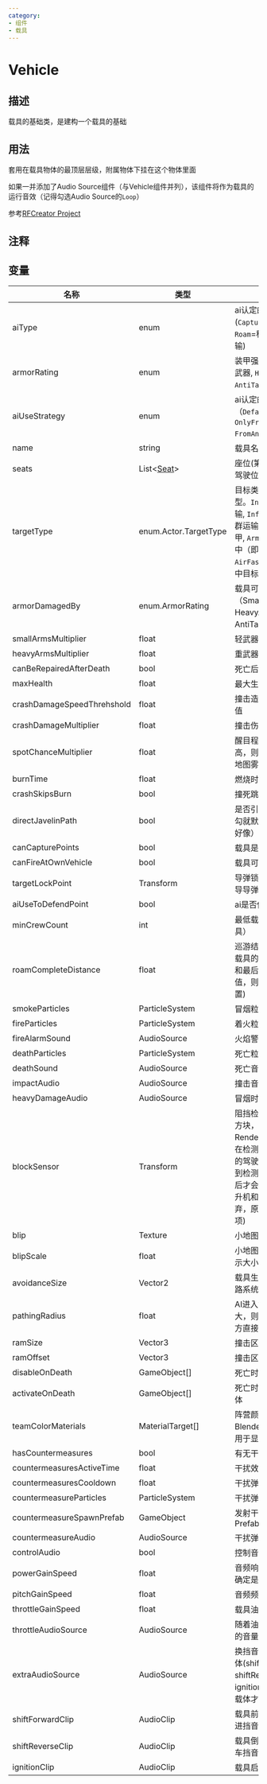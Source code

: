 ```yaml
---
category: 
- 组件
- 载具
---
```

# Vehicle

## 描述

载具的基础类，是建构一个载具的基础

## 用法

套用在载具物体的最顶层层级，附属物体下挂在这个物体里面

如果一并添加了Audio Source组件（与Vehicle组件并列），该组件将作为载具的运行音效（记得勾选Audio Source的`Loop`）

参考[RFCreator Project](/cn/Tutorials/README.md)

## 注释

## 变量
| 名称 | 类型 | 描述 |
| ----------- | ----------- | ----------- |
| aiType | enum | ai认定的载具用途类型(`Capture`=占领据点, `Roam`=移动, `Transport`=运输) |
| armorRating | enum | 装甲强度（`SmallArms`=轻武器, `HeavyArms`=重武器, `AntiTank`=穿甲）|
| aiUseStrategy |enum |  ai认定的载具使用方案（`Default`, `OnlyFromFrontlineSpawn`, `FromAnySpawn`）|
| name | string | 载具名称 | 
| seats | List<[Seat](./Seat.md)> | 座位(第一个座位将设置为驾驶位) |
| targetType | enum.Actor.TargetType | 目标类型（载具自身的类型。`Infantry`=单步兵运输, `InfantryGroup`=步兵群运输, `Unarmored`=非装甲, `Armored`=装甲, `Air`=空中（即直升机）, `AirFastMover`=高速的空中目标（即飞机））|
| armorDamagedBy | enum.ArmorRating | 载具可被哪种武器攻击（SmallArms=轻武器, HeavyArms=重武器, AntiTank=穿甲） | 
| smallArmsMultiplier | float | 轻武器伤害倍率 | 
| heavyArmsMultiplier | float | 重武器伤害倍率 |
| canBeRepairedAfterDeath | bool | 死亡后可修复 |
| maxHealth | float |  最大生命值 |
| crashDamageSpeedThrehshold | float |   撞击造成伤害的速度的阈值 |
| crashDamageMultiplier | float |   撞击伤害 |
| spotChanceMultiplier | float |   醒目程度倍率 (该值越高，则敌军AI越容易透过地图雾气发现你) |
| burnTime | float |  燃烧时间 |
| crashSkipsBurn | bool |  撞死跳过燃烧 |
| directJavelinPath | bool |  是否引导导弹锁定（不打勾就默认是在坐标原点吧好像） |
| canCapturePoints | bool |  载具是否可用来占领点位 |
| canFireAtOwnVehicle | bool |   载具可以伤害自身 |
| targetLockPoint | Transform |   导弹锁定点（须先开启引导导弹锁定） |
| aiUseToDefendPoint | bool |  ai是否使用载具防御据点 |
| minCrewCount | int |   最低载员（适用于运输载具） |
| roamCompleteDistance | float |  巡游结束距离(如果驾驶该载具的小队队长当前位置和最后前往的位置小于该值，则会巡游至新目标位置)  |
| smokeParticles | ParticleSystem |  冒烟粒子 |
| fireParticles | ParticleSystem |  着火粒子 |
| fireAlarmSound | AudioSource |  火焰警报 |
| deathParticles | ParticleSystem |   死亡粒子 |
| deathSound | AudioSource |   死亡音效 |
| impactAudio | AudioSource |   撞击音效 |
| heavyDamageAudio | AudioSource |  冒烟时的音效 |
| blockSensor | Transform |  阻挡检测物体(一个简单的方块，并关闭其Mesh Render即可。如果有友军在检测器的范围内，车辆的驾驶员会尝试刹车，直到检测器内没有任何友军后才会继续行驶，但对直升机和飞机无效。疑似废弃，原版载具没有配置此项)  |
| blip | Texture |   小地图上的载具图标 |
| blipScale | float |   小地图上的载具图标的显示大小倍率 |
| avoidanceSize | Vector2 | 载具生成避让大小(AI在巡路系统中认为的体积大小) |
| pathingRadius | float | AI进入载具的范围(该值越大，则AI就能从更远的地方直接进入该载具)  |
| ramSize | Vector3 |   撞击区域大小调整 |
| ramOffset | Vector3 |  撞击区域位置调整 |
| disableOnDeath | GameObject[] | 死亡时隐藏的物体 |
| activateOnDeath | GameObject[] | 死亡时显示（启用）的物体 |
| teamColorMaterials | MaterialTarget[] |  阵营颜色材质（需事先在Blender分配一个材质槽用于显示材质颜色） |
| hasCountermeasures | bool | 有无干扰弹 |
| countermeasuresActiveTime | float |   干扰效果持续时间 |
| countermeasuresCooldown | float |   干扰弹冷却时间 |
| countermeasureParticles | ParticleSystem |  干扰弹发射时的粒子 |
| countermeasureSpawnPrefab | GameObject |  发射干扰弹时同时生成的Prefab |
| countermeasureAudio | AudioSource |   干扰弹音效 |
| controlAudio | bool |  控制音频（引擎音效） |
| powerGainSpeed | float |  音频响度提升速度（不太确定是不是） |
| pitchGainSpeed | float |  音频频率提升速度 |
| throttleGainSpeed | float |  载具油门提升速度 |
| throttleAudioSource | AudioSource |  随着油门的变化调整播放的音量和音高 |
| extraAudioSource | AudioSource |  换挡音效和启动音效的载体(shiftForwardClip、shiftReverseClip、ignitionClip必须要拥有此载体才可播放对应的音效) |
| shiftForwardClip | AudioClip |  载具前进时会播放此换前进挡音效 |
| shiftReverseClip | AudioClip |  载具倒车时会播放此换倒车挡音效 |
| ignitionClip | AudioClip |  载具启动的音效 |
